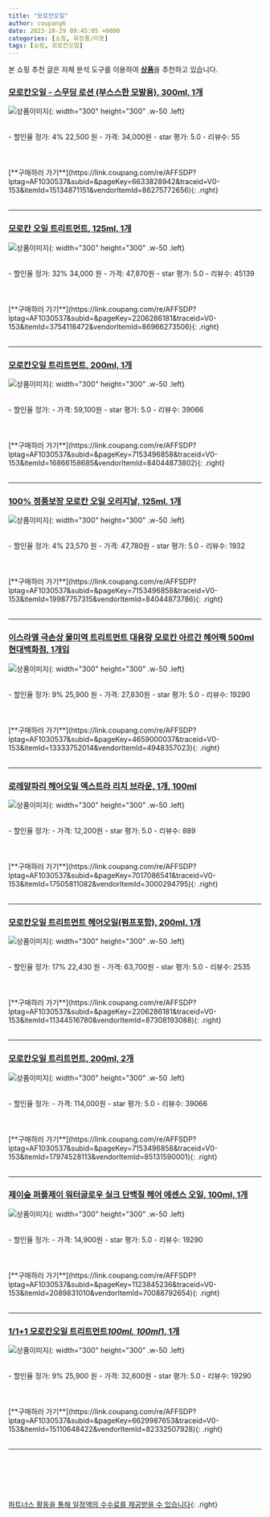 ```yaml
---
title: "모로칸오일"
author: coupang6
date: 2023-10-29 09:45:05 +0800
categories: [쇼핑, 화장품/미용]
tags: [쇼핑, 모로칸오일]
---
```


본 쇼핑 추천 글은 자체 분석 도구를 이용하여 [**상품**](https://link.coupang.com/a/bao1ui)을 추천하고 있습니다.

### [모로칸오일 - 스무딩 로션 (부스스한 모발용), 300ml, 1개](https://link.coupang.com/re/AFFSDP?lptag=AF1030537&subid=&pageKey=6633828942&traceid=V0-153&itemId=15134871151&vendorItemId=86275772656)

![상품이미지](https://thumbnail6.coupangcdn.com/thumbnails/remote/230x230ex/image/vendor_inventory/06c0/ad6bf6ce7316dd89d7e32d85a18b28ee40157f2ea06e9f19cb01c99d6ddb.jpg){: width="300" height="300" .w-50 .left}


<br>
- 할인율 정가: 4%  22,500   원
- 가격: 34,000원
- star 평가: 5.0
- 리뷰수: 55
<br>
<br>
<br>
<br>
[**구매하러 가기**](https://link.coupang.com/re/AFFSDP?lptag=AF1030537&subid=&pageKey=6633828942&traceid=V0-153&itemId=15134871151&vendorItemId=86275772656){: .right}
<br>
<br>

---

### [모로칸 오일 트리트먼트, 125ml, 1개](https://link.coupang.com/re/AFFSDP?lptag=AF1030537&subid=&pageKey=2206286181&traceid=V0-153&itemId=3754118472&vendorItemId=86966273506)

![상품이미지](https://thumbnail8.coupangcdn.com/thumbnails/remote/230x230ex/image/vendor_inventory/7185/3df378f68c5b3bb2d30e503369eaf2d486b545fd59180be6498c8a69cb4b.jpg){: width="300" height="300" .w-50 .left}


<br>
- 할인율 정가: 32%  34,000   원
- 가격: 47,870원
- star 평가: 5.0
- 리뷰수: 45139
<br>
<br>
<br>
<br>
[**구매하러 가기**](https://link.coupang.com/re/AFFSDP?lptag=AF1030537&subid=&pageKey=2206286181&traceid=V0-153&itemId=3754118472&vendorItemId=86966273506){: .right}
<br>
<br>

---

### [모로칸오일 트리트먼트, 200ml, 1개](https://link.coupang.com/re/AFFSDP?lptag=AF1030537&subid=&pageKey=7153496858&traceid=V0-153&itemId=16866158685&vendorItemId=84044873802)

![상품이미지](https://thumbnail6.coupangcdn.com/thumbnails/remote/230x230ex/image/vendor_inventory/3104/f6b3605ab3f066403df5e08c744af5adb32fdd051ad64d98d9ccdfe88ff8.jpg){: width="300" height="300" .w-50 .left}


<br>
- 할인율 정가: 
- 가격: 59,100원
- star 평가: 5.0
- 리뷰수: 39066
<br>
<br>
<br>
<br>
[**구매하러 가기**](https://link.coupang.com/re/AFFSDP?lptag=AF1030537&subid=&pageKey=7153496858&traceid=V0-153&itemId=16866158685&vendorItemId=84044873802){: .right}
<br>
<br>

---

### [100% 정품보장 모로칸 오일 오리지날, 125ml, 1개](https://link.coupang.com/re/AFFSDP?lptag=AF1030537&subid=&pageKey=7153496858&traceid=V0-153&itemId=19987757315&vendorItemId=84044873786)

![상품이미지](https://thumbnail9.coupangcdn.com/thumbnails/remote/230x230ex/image/vendor_inventory/082b/57a50c5540252d6205a9715255a30c589a58fffed96181afc2710e80fafd.jpg){: width="300" height="300" .w-50 .left}


<br>
- 할인율 정가: 4%  23,570   원
- 가격: 47,780원
- star 평가: 5.0
- 리뷰수: 1932
<br>
<br>
<br>
<br>
[**구매하러 가기**](https://link.coupang.com/re/AFFSDP?lptag=AF1030537&subid=&pageKey=7153496858&traceid=V0-153&itemId=19987757315&vendorItemId=84044873786){: .right}
<br>
<br>

---

### [이스라엘 극손상 물미역 트리트먼트 대용량 모로칸 아르간 헤어팩 500ml 현대백화점, 1개입](https://link.coupang.com/re/AFFSDP?lptag=AF1030537&subid=&pageKey=4659000037&traceid=V0-153&itemId=13333752014&vendorItemId=4948357023)

![상품이미지](https://thumbnail7.coupangcdn.com/thumbnails/remote/230x230ex/image/vendor_inventory/a329/92d51cf7e703642f11f2d83ef3c990561bf131bd48f3c0c8ee77e58ac77d.jpg){: width="300" height="300" .w-50 .left}


<br>
- 할인율 정가: 9%  25,900   원
- 가격: 27,830원
- star 평가: 5.0
- 리뷰수: 19290
<br>
<br>
<br>
<br>
[**구매하러 가기**](https://link.coupang.com/re/AFFSDP?lptag=AF1030537&subid=&pageKey=4659000037&traceid=V0-153&itemId=13333752014&vendorItemId=4948357023){: .right}
<br>
<br>

---

### [로레알파리 헤어오일 엑스트라 리치 브라운, 1개, 100ml](https://link.coupang.com/re/AFFSDP?lptag=AF1030537&subid=&pageKey=7017086541&traceid=V0-153&itemId=17505811082&vendorItemId=3000294795)

![상품이미지](https://thumbnail10.coupangcdn.com/thumbnails/remote/230x230ex/image/retail/images/7472316006521825-2cc21dc5-ca01-449e-9321-acf4db92025e.jpg){: width="300" height="300" .w-50 .left}


<br>
- 할인율 정가: 
- 가격: 12,200원
- star 평가: 5.0
- 리뷰수: 889
<br>
<br>
<br>
<br>
[**구매하러 가기**](https://link.coupang.com/re/AFFSDP?lptag=AF1030537&subid=&pageKey=7017086541&traceid=V0-153&itemId=17505811082&vendorItemId=3000294795){: .right}
<br>
<br>

---

### [모로칸오일 트리트먼트 헤어오일(펌프포함), 200ml, 1개](https://link.coupang.com/re/AFFSDP?lptag=AF1030537&subid=&pageKey=2206286181&traceid=V0-153&itemId=11344516780&vendorItemId=87308193088)

![상품이미지](https://thumbnail7.coupangcdn.com/thumbnails/remote/230x230ex/image/vendor_inventory/128a/6f28de1ef1f16259f5b6459ca1eb0ddf2857da14b90fb2e216e075dc0d4a.jpg){: width="300" height="300" .w-50 .left}


<br>
- 할인율 정가: 17%  22,430   원
- 가격: 63,700원
- star 평가: 5.0
- 리뷰수: 2535
<br>
<br>
<br>
<br>
[**구매하러 가기**](https://link.coupang.com/re/AFFSDP?lptag=AF1030537&subid=&pageKey=2206286181&traceid=V0-153&itemId=11344516780&vendorItemId=87308193088){: .right}
<br>
<br>

---

### [모로칸오일 트리트먼트, 200ml, 2개](https://link.coupang.com/re/AFFSDP?lptag=AF1030537&subid=&pageKey=7153496858&traceid=V0-153&itemId=17974528113&vendorItemId=85131590001)

![상품이미지](https://thumbnail8.coupangcdn.com/thumbnails/remote/230x230ex/image/vendor_inventory/75e9/0e1a24f1425da57e69d3bc6f2dbbd88a6aee634e86b3c375302d5032fb6a.jpg){: width="300" height="300" .w-50 .left}


<br>
- 할인율 정가: 
- 가격: 114,000원
- star 평가: 5.0
- 리뷰수: 39066
<br>
<br>
<br>
<br>
[**구매하러 가기**](https://link.coupang.com/re/AFFSDP?lptag=AF1030537&subid=&pageKey=7153496858&traceid=V0-153&itemId=17974528113&vendorItemId=85131590001){: .right}
<br>
<br>

---

### [제이숲 퍼플제이 워터글로우 실크 단백질 헤어 에센스 오일, 100ml, 1개](https://link.coupang.com/re/AFFSDP?lptag=AF1030537&subid=&pageKey=1123845236&traceid=V0-153&itemId=2089831010&vendorItemId=70088792654)

![상품이미지](https://thumbnail9.coupangcdn.com/thumbnails/remote/230x230ex/image/retail/images/8400884543126683-9c4fc218-0e00-49ae-b13c-f1c5bf7a5887.png){: width="300" height="300" .w-50 .left}


<br>
- 할인율 정가: 
- 가격: 14,900원
- star 평가: 5.0
- 리뷰수: 19290
<br>
<br>
<br>
<br>
[**구매하러 가기**](https://link.coupang.com/re/AFFSDP?lptag=AF1030537&subid=&pageKey=1123845236&traceid=V0-153&itemId=2089831010&vendorItemId=70088792654){: .right}
<br>
<br>

---

### [1/1+1 모로칸오일 트리트먼트*100ml, 100ml*1, 1개](https://link.coupang.com/re/AFFSDP?lptag=AF1030537&subid=&pageKey=6629987653&traceid=V0-153&itemId=15110648422&vendorItemId=82332507928)

![상품이미지](https://thumbnail10.coupangcdn.com/thumbnails/remote/230x230ex/image/vendor_inventory/f6c2/21f3a176c2cf28a989e23e6f0028ccc02fba68ca1ca53f02450ee3411310.png){: width="300" height="300" .w-50 .left}


<br>
- 할인율 정가: 9%  25,900   원
- 가격: 32,600원
- star 평가: 5.0
- 리뷰수: 19290
<br>
<br>
<br>
<br>
[**구매하러 가기**](https://link.coupang.com/re/AFFSDP?lptag=AF1030537&subid=&pageKey=6629987653&traceid=V0-153&itemId=15110648422&vendorItemId=82332507928){: .right}
<br>
<br>

---
<br><br><br><br><br> [파트너스 활동을 통해 일정액의 수수료를 제공받을 수 있습니다](https://link.coupang.com/a/bao1ui){: .right}